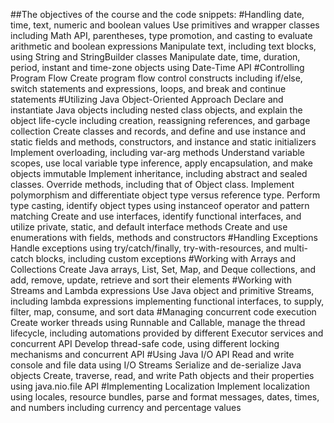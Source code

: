##The objectives of the course and the code snippets:
#Handling date, time, text, numeric and boolean values
Use primitives and wrapper classes including Math API, parentheses, type promotion, and casting to evaluate arithmetic and boolean expressions
Manipulate text, including text blocks, using String and StringBuilder classes
Manipulate date, time, duration, period, instant and time-zone objects using Date-Time API
#Controlling Program Flow
Create program flow control constructs including if/else, switch statements and expressions, loops, and break and continue statements
#Utilizing Java Object-Oriented Approach
Declare and instantiate Java objects including nested class objects, and explain the object life-cycle including creation, reassigning references, and garbage collection
Create classes and records, and define and use instance and static fields and methods, constructors, and instance and static initializers
Implement overloading, including var-arg methods
Understand variable scopes, use local variable type inference, apply encapsulation, and make objects immutable
Implement inheritance, including abstract and sealed classes. Override methods, including that of Object class. Implement polymorphism and differentiate object type versus reference type. Perform type casting, identify object types using instanceof operator and pattern matching
Create and use interfaces, identify functional interfaces, and utilize private, static, and default interface methods
Create and use enumerations with fields, methods and constructors
#Handling Exceptions
Handle exceptions using try/catch/finally, try-with-resources, and multi-catch blocks, including custom exceptions 
#Working with Arrays and Collections
Create Java arrays, List, Set, Map, and Deque collections, and add, remove, update, retrieve and sort their elements 
#Working with Streams and Lambda expressions
Use Java object and primitive Streams, including lambda expressions implementing functional interfaces, to supply, filter, map, consume, and sort data
#Managing concurrent code execution
Create worker threads using Runnable and Callable, manage the thread lifecycle, including automations provided by different Executor services and concurrent API
Develop thread-safe code, using different locking mechanisms and concurrent API
#Using Java I/O API
Read and write console and file data using I/O Streams
Serialize and de-serialize Java objects
Create, traverse, read, and write Path objects and their properties using java.nio.file API
#Implementing Localization
Implement localization using locales, resource bundles, parse and format messages, dates, times, and numbers including currency and percentage values 
